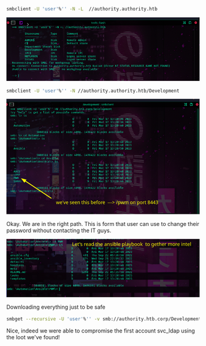 ```sh
smbclient -U 'user'%'' -N -L  //authority.authority.htb
```
![](images/shares.png)

```sh
smbclient -U 'user'%'' -N //authority.authority.htb/Development
```

![](images/pwm.png)

Okay. We are in the right path. This is form that user can use to change their password
without contacting the IT guys.

![](images/playbook.png)

Downloading everything just to be safe 
```sh
smbget --recursive -U 'user'%'' -v smb://authority.htb.corp/Development 
```

Nice, indeed we were able to compromise the first account svc_ldap using the loot we've found!

